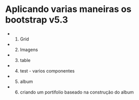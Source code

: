 # Aplicando varias maneiras os bootstrap v5.3
- 1. Grid
- 2. Imagens
- 3. table
- 4. test - varios componentes
- 5. album
- 6. criando um portifolio baseado na construção do album
